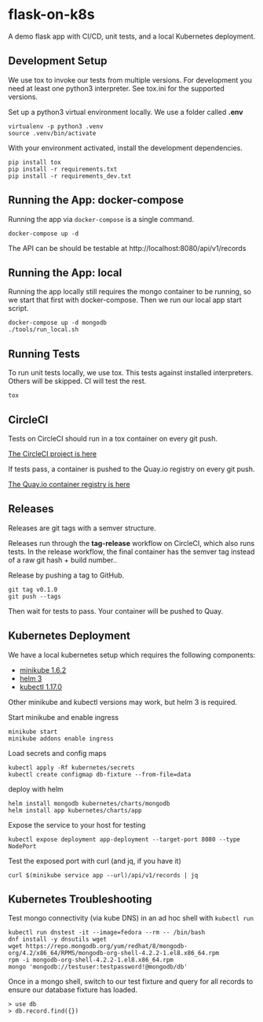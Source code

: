 # flask-on-k8s

A demo flask app with CI/CD, unit tests, and a local Kubernetes deployment.

## Development Setup

We use tox to invoke our tests from multiple versions. For development you need
at least one python3 interpreter. See tox.ini for the supported versions.

Set up a python3 virtual environment locally. We use a folder called **.env**

```
virtualenv -p python3 .venv
source .venv/bin/activate
```

With your environment activated, install the development dependencies.

```
pip install tox 
pip install -r requirements.txt
pip install -r requirements_dev.txt
```

## Running the App: docker-compose

Running the app via `docker-compose` is a single command.

```
docker-compose up -d
```

The API can be should be testable at http://localhost:8080/api/v1/records 

## Running the App: local

Running the app locally still requires the mongo container to be running, so we
start that first with docker-compose. Then we run our local app start script.

```
docker-compose up -d mongodb
./tools/run_local.sh
```

## Running Tests

To run unit tests locally, we use tox. This tests against installed interpreters.
Others will be skipped. CI will test the rest.

```
tox
```

## CircleCI

Tests on CircleCI should run in a tox container on every git push.

[The CircleCI project is here](https://circleci.com/gh/dontlaugh/flask-on-k8s)

If tests pass, a container is pushed to the Quay.io registry on every git push.

[The Quay.io container registry is here](https://quay.io/repository/dontlaugh/flask-on-k8s?tab=tags)

## Releases

Releases are git tags with a semver structure.

Releases run through the **tag-release** workflow on CircleCI, which also runs 
tests. In the release workflow, the final container has the semver tag instead 
of a raw git hash + build number..

Release by pushing a tag to GitHub.

```
git tag v0.1.0
git push --tags
```

Then wait for tests to pass. Your container will be pushed to Quay.

## Kubernetes Deployment

We have a local kubernetes setup which requires the following components:

* [minikube 1.6.2](https://kubernetes.io/docs/tasks/tools/install-minikube/)
* [helm 3](https://helm.sh/docs/intro/install/)
* [kubectl 1.17.0](https://kubernetes.io/docs/tasks/tools/install-kubectl/#install-kubectl-on-linux)

Other minikube and kubectl versions may work, but helm 3 is required.


Start minikube and enable ingress

```
minikube start
minikube addons enable ingress
```

Load secrets and config maps

```
kubectl apply -Rf kubernetes/secrets
kubectl create configmap db-fixture --from-file=data
```

deploy with helm

```
helm install mongodb kubernetes/charts/mongodb
helm install app kubernetes/charts/app
```

Expose the service to your host for testing

```
kubectl expose deployment app-deployment --target-port 8080 --type NodePort
```

Test the exposed port with curl (and jq, if you have it)

```
curl $(minikube service app --url)/api/v1/records | jq
```

## Kubernetes Troubleshooting

Test mongo connectivity (via kube DNS) in an ad hoc shell with `kubectl run`

```
kubectl run dnstest -it --image=fedora --rm -- /bin/bash
dnf install -y dnsutils wget
wget https://repo.mongodb.org/yum/redhat/8/mongodb-org/4.2/x86_64/RPMS/mongodb-org-shell-4.2.2-1.el8.x86_64.rpm
rpm -i mongodb-org-shell-4.2.2-1.el8.x86_64.rpm 
mongo 'mongodb://testuser:testpassword!@mongodb/db'
```

Once in a mongo shell, switch to our test fixture and query for all records to
ensure our database fixture has loaded.

```
> use db
> db.record.find({})
```
